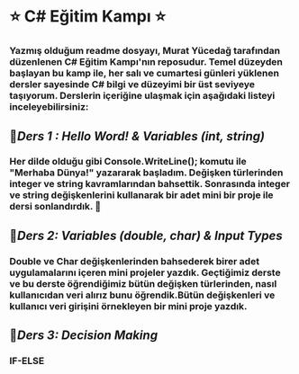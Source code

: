 # ⭐ **C# Eğitim Kampı** ⭐

### Yazmış olduğum readme dosyayı, Murat Yücedağ tarafından düzenlenen C# Eğitim Kampı'nın reposudur. Temel düzeyden başlayan bu kamp ile, her salı ve cumartesi günleri yüklenen dersler sayesinde C# bilgi ve düzeyimi bir üst seviyeye taşıyorum. Derslerin içeriğine ulaşmak için aşağıdaki listeyi inceleyebilirsiniz:

## 🌻***Ders 1 : Hello Word! & Variables (int, string)***

### Her dilde olduğu gibi Console.WriteLine(); komutu ile "Merhaba Dünya!" yazararak başladım. Değişken türlerinden integer ve string kavramlarından bahsettik. Sonrasında integer ve string değişkenlerini kullanarak bir adet mini bir proje ile dersi sonlandırdık. 📝

## 🌻***Ders 2: Variables (double, char) & Input Types***

### Double ve Char değişkenlerinden bahsederek birer adet uygulamalarını içeren mini projeler yazdık. Geçtiğimiz derste ve bu derste öğrendiğimiz bütün değişken türlerinden, nasıl kullanıcıdan veri alırız bunu öğrendik.Bütün değişkenleri ve kullanıcı veri girişini örnekleyen bir mini proje yazdık. 

## 🌻***Ders 3: Decision Making***

### IF-ELSE
